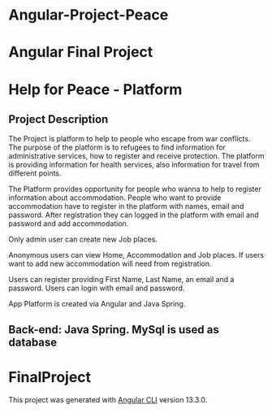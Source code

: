 # Angular-Project-Peace

# Angular Final Project

# Help for Peace - Platform

## Project Description

The Project is platform to help to people who escape from war conflicts. The purpose of the platform is to refugees to find information for administrative services, how to register and receive protection. The platform is providing information for health services, also information for travel from different points. 

The Platform provides opportunity for people who wanna to help to register information about accommodation. People who want to provide accommodation have to register in the platform with names, email and password. After registration they can logged in the platform with email and password and add accommodation. 
 
Only admin user can create new Job places. 

Anonymous users can view Home, Accommodation and Job places. If users want to add new accommodation will need from registration. 

Users can register providing First Name, Last Name, an email and a password. Users can login with email and password. 

App Platform is created via Angular and Java Spring. 



## Back-end: Java Spring.  MySql is used as database


# FinalProject

This project was generated with [Angular CLI](https://github.com/angular/angular-cli) version 13.3.0.
